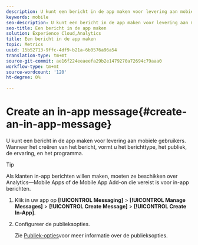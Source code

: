 ```yaml
---
description: U kunt een bericht in de app maken voor levering aan mobiele gebruikers. Wanneer het creëren van het bericht, vormt u het berichttype, het publiek, de ervaring, en het programma.
keywords: mobile
seo-description: U kunt een bericht in de app maken voor levering aan mobiele gebruikers. Wanneer het creëren van het bericht, vormt u het berichttype, het publiek, de ervaring, en het programma.
seo-title: Een bericht in de app maken
solution: Experience Cloud,Analytics
title: Een bericht in de app maken
topic: Metrics
uuid: 15b52713-9ffc-4df9-b21a-6b0576a96a54
translation-type: tm+mt
source-git-commit: ae16f224eeaeefa29b2e1479270a72694c79aaa0
workflow-type: tm+mt
source-wordcount: '120'
ht-degree: 0%

---
```



# Create an in-app message{#create-an-in-app-message}

U kunt een bericht in de app maken voor levering aan mobiele gebruikers. Wanneer het creëren van het bericht, vormt u het berichttype, het publiek, de ervaring, en het programma.

>[!TIP]
>
>Als klanten in-app berichten willen maken, moeten ze beschikken over Analytics—Mobile Apps of de Mobile App Add-on die vereist is voor in-app berichten.

1. Klik in uw app op **[!UICONTROL Messaging]** > **[!UICONTROL Manage Messages]** > **[!UICONTROL Create Message]** > **[!UICONTROL Create In-App]**.
1. Configureer de publieksopties.

   Zie [Publiek-opties](/help/using/in-app-messaging/t-in-app-message/c-audience-in-app-message.md)voor meer informatie over de publieksopties.
